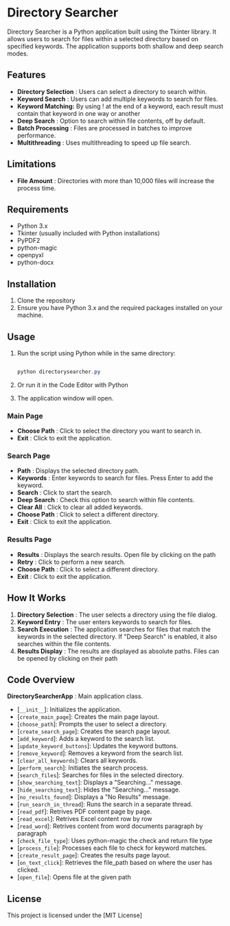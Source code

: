 # Directory Searcher

Directory Searcher is a Python application built using the Tkinter library. It allows users to search for files within a selected directory based on specified keywords. The application supports both shallow and deep search modes.

## Features

* **Directory Selection** : Users can select a directory to search within.
* **Keyword Search** : Users can add multiple keywords to search for files.
* **Keyword Matching:** By using ! at the end of a keyword, each result must contain that keyword in one way or another
* **Deep Search** : Option to search within file contents, off by default.
* **Batch Processing** : Files are processed in batches to improve performance.
* **Multithreading** : Uses multithreading to speed up file search.

## Limitations

* **File Amount** : Directories with more than 10,000 files will increase the process time.

## Requirements

* Python 3.x
* Tkinter (usually included with Python installations)
* PyPDF2
* python-magic
* openpyxl
* python-docx

## Installation

1. Clone the repository
2. Ensure you have Python 3.x and the required packages installed on your machine.

## Usage

1. Run the script using Python while in the same directory:

   ```powershell

   python directorysearcher.py

   ```
2. Or run it in the Code Editor with Python
3. The application window will open.

### Main Page

* **Choose Path** : Click to select the directory you want to search in.
* **Exit** : Click to exit the application.

### Search Page

* **Path** : Displays the selected directory path.
* **Keywords** : Enter keywords to search for files. Press Enter to add the keyword.
* **Search** : Click to start the search.
* **Deep Search** : Check this option to search within file contents.
* **Clear All** : Click to clear all added keywords.
* **Choose Path** : Click to select a different directory.
* **Exit** : Click to exit the application.

### Results Page

* **Results** : Displays the search results. Open file by clicking on the path
* **Retry** : Click to perform a new search.
* **Choose Path** : Click to select a different directory.
* **Exit** : Click to exit the application.

## How It Works

1. **Directory Selection** : The user selects a directory using the file dialog.
2. **Keyword Entry** : The user enters keywords to search for files.
3. **Search Execution** : The application searches for files that match the keywords in the selected directory. If "Deep Search" is enabled, it also searches within the file contents.
4. **Results Display** : The results are displayed as absolute paths. Files can be opened by clicking on their path

## Code Overview

 **DirectorySearcherApp** : Main application class.

* [`__init__`]: Initializes the application.
* [`create_main_page`]: Creates the main page layout.
* [`choose_path`]: Prompts the user to select a directory.
* [`create_search_page`]: Creates the search page layout.
* [`add_keyword`]: Adds a keyword to the search list.
* [`update_keyword_buttons`]: Updates the keyword buttons.
* [`remove_keyword`]: Removes a keyword from the search list.
* [`clear_all_keywords`]: Clears all keywords.
* [`perform_search`]: Initiates the search process.
* [`search_files`]: Searches for files in the selected directory.
* [`show_searching_text`]: Displays a "Searching..." message.
* [`hide_searching_text`]: Hides the "Searching..." message.
* [`no_results_found`]: Displays a "No Results" message.
* [`run_search_in_thread`]: Runs the search in a separate thread.
* [`read_pdf`]: Retrives PDF content page by page.
* [`read_excel`]: Retrives Excel content row by row
* [`read_word`]: Retrives content from word documents paragraph by paragraph
* [`check_file_type`]: Uses python-magic the check and return file type
* [`process_file`]: Processes each file to check for keyword matches.
* [`create_result_page`]: Creates the results page layout.
* [`on_text_click`]: Retrieves the file_path based on where the user has clicked.
* [`open_file`]: Opens file at the given path

## License

This project is licensed under the [MIT License]
